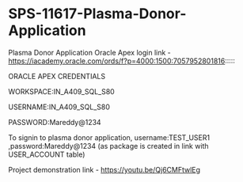 # SPS-11617-Plasma-Donor-Application
Plasma Donor Application
Oracle Apex login link -https://iacademy.oracle.com/ords/f?p=4000:1500:7057952801816:::::

ORACLE APEX CREDENTIALS 

WORKSPACE:IN_A409_SQL_S80

USERNAME:IN_A409_SQL_S80

PASSWORD:Mareddy@1234


To signin to plasma donor application, username:TEST_USER1 ,password:Mareddy@1234 (as package is created in link with USER_ACCOUNT table)

Project demonstration link - https://youtu.be/Qj6CMFtwlEg
